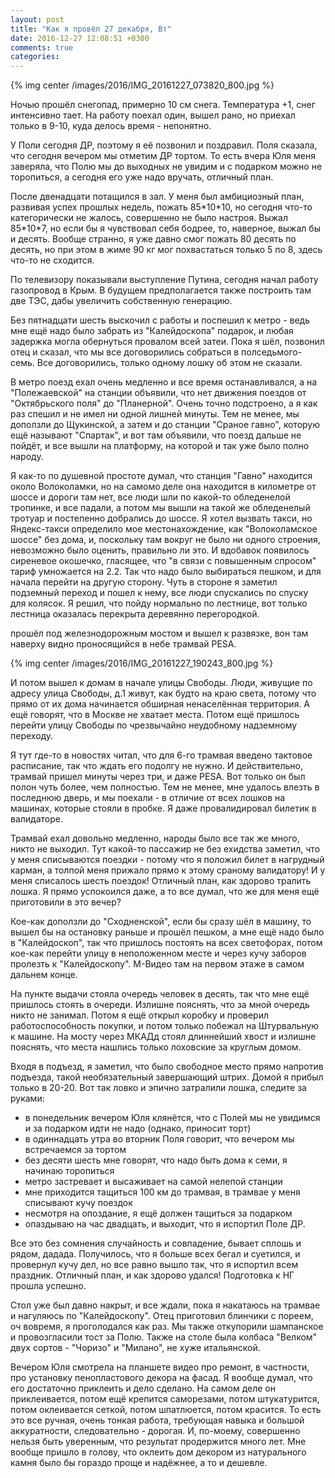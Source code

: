 ```yaml
---
layout: post
title: "Как я провёл 27 декабря, Вт"
date: 2016-12-27 12:08:51 +0300
comments: true
categories: 
---
```

{% img center /images/2016/IMG_20161227_073820_800.jpg %}

Ночью прошёл снегопад, примерно 10 см снега. Температура +1, снег интенсивно тает. На работу поехал один, вышел рано, но приехал только в 9-10, куда делось время - непонятно.

У Поли сегодня ДР, поэтому я её позвонил и поздравил. Поля сказала, что сегодня вечером мы отметим ДР тортом. То есть вчера Юля меня заверяла, что Полю мы до выходных не увидим и с подарком можно не торопиться, а сегодня его уже надо вручать, отличный план.

После двенадцати потащился в зал. У меня был амбициозный план, развивая успех прошлых недель, пожать 85\*10\*10, но сегодня что-то категорически не жалось, совершенно не было настроя. Выжал 85\*10\*7, но если бы я чувствовал себя бодрее, то, наверное, выжал бы и десять. Вообще странно, я уже давно смог пожать 80 десять по десять, но при этом в жиме 90 кг мог похвастаться только 5 по 8, здесь что-то не сходится.

По телевизору показывали выступление Путина, сегодня начал работу газопровод в Крым. В будущем предполагается также построить там две ТЭС, дабы увеличить собственную генерацию.

Без пятнадцати шесть выскочил с работы и поспешил к метро - ведь мне ещё надо было забрать из "Калейдоскопа" подарок, и любая задержка могла обернуться провалом всей затеи. Пока я шёл, позвонил отец и сказал, что мы все договорились собраться в полседьмого-семь. Все договорились, только одному лошку об этом не сказали.

В метро поезд ехал очень медленно и все время останавливался, а на "Полежаевской" на станции объявили, что нет движения поездов от "Октябрьского поля" до "Планерной". Очень точно подстроено, а я как раз спешил и не имел ни одной лишней минуты. Тем не менее, мы доползли до Щукинской, а затем и до станции "Сраное гавно", которую ещё называют "Спартак", и вот там объявили, что поезд дальше не пойдёт, и все вышли на платформу, на которой и так уже было полно народу.

Я как-то по душевной простоте думал, что станция "Гавно" находится около Волоколамки, но на самомо деле она находится в километре от шоссе и дороги там нет, все люди шли по какой-то обледенелой тропинке, и все падали, а потом мы вышли на такой же обледенелый тротуар и постепенно добрались до шоссе. Я хотел вызвать такси, но Яндекс-такси определило мое местонахождение, как "Волоколамское шоссе" без дома, и, поскольку там вокруг не было ни одного строения, невозможно было оценить, правильно ли это. И вдобавок появилось сиреневое окошечко, гласящее, что "в связи с повышенным спросом" тариф умножается на 2.2. Так что надо было выбираться пешком, и для начала перейти на другую сторону. Чуть в стороне я заметил подземный переход и пошел к нему, все люди спускались по спуску для колясок. Я решил, что пойду нормально по лестнице, вот только лестница оказалась перекрыта деревянно перегородкой.

прошёл под железнодорожным мостом и вышел к развязке, вон там наверху видно проносящийся в небе трамвай PESA.

{% img center /images/2016/IMG_20161227_190243_800.jpg %}

И потом вышел к домам в начале улицы Свободы. Люди, живущие по адресу улица Свободы, д.1 живут, как будто на краю света, потому что прямо от их дома начинается обширная ненаселённая территория. А ещё говорят, что в Москве не хватает места. Потом ещё пришлось перейти улицу Свободы по чрезвычайно неудобному надземному переходу.

Я тут где-то в новостях читал, что для 6-го трамвая введено тактовое расписание, так что ждать его подолгу не нужно. И действительно, трамвай пришел минуты через три, и даже PESA. Вот только он был полон чуть более, чем полностью. Тем не менее, мне удалось влезть в последнюю дверь, и мы поехали - в отличие от всех лошков на машинах, которые стояли в пробке. Я даже провалидировал билетик в валидаторе. 

Трамвай ехал довольно медленно, народы было все так же много, никто не выходил. Тут какой-то пассажир не без ехидства заметил, что у меня списываются поездки - потому что я положил билет в нагрудный карман, а толпой меня прижало прямо к этому сраному валидатору! И у меня списалось шесть поездок! Отличный план, как здорово тралить лошка. Я прямо успокоился даже, а то все думал, что же для меня ещё приготовили в это вечер?

Кое-как доползли до "Сходненской", если бы сразу шёл в машину, то вышел бы на остановку раньше и прошёл пешком, а мне ещё надо было в "Калейдоскоп", так что пришлось постоять на всех светофорах, потом кое-как перейти улицу в неположенном месте и через кучу заборов пролезть к "Калейдоскопу". М-Видео там на первом этаже в самом дальнем конце. 

На пункте выдачи стояла очередь человек в десять, так что мне ещё пришлось стоять в очереди. Излишне пояснять, что за мной очередь никто не занимал. Потом я ещё открыл коробку и проверил работоспособность покупки, и потом только побежал на Штурвальную к машине. На мосту через МКАДд стоял длиннейший хвост и излишне пояснять, что места нашлись только лоховские за круглым домом.

Входя в подъезд, я заметил, что было свободное место прямо напротив подъезда, такой необязательный завершающий штрих. Домой я прибыл только в 20-20. Вот так ловко и эпично затралили лошка, следите за руками: 

- в понедельник вечером Юля клянётся, что с Полей мы не увидимся и за подарком идти не надо (однако, приносит торт)
- в одиннадцать утра во вторник Поля говорит, что вечером мы встречаемся за тортом
- без десяти шесть мне говорят, что надо быть дома к семи, я начинаю торопиться
- метро застревает и высаживает на самой нелепой станции
- мне приходится тащиться 100 км до трамвая, в трамвае у меня списывают кучу поездок
- несмотря на опоздание, я ещё должен тащиться за подарком
- опаздываю на час двадцать, и выходит, что я испортил Поле ДР.

Все это без сомнения случайность и совпадение, бывает сплошь и рядом, дадада. Получилось, что я больше всех бегал и суетился, и провернул кучу дел, но все равно вышло так, что я испортил всем праздник. Отличный план, и как здорово удался! Подготовка к НГ прошла успешно.

Стол уже был давно накрыт, и все ждали, пока я накатаюсь на трамвае и нагуляюсь по "Калейдоскопу". Отец приготовил блинчики с пореем, оч вовремя, я проголодался как раз. Мы также откупорили шампанское и провозгласили тост за Полю. Также на столе была колбаса "Велком" двух сортов - "Чоризо" и "Милано", не хуже итальянской. 


Вечером Юля смотрела на планшете видео про ремонт, в частности, про установку пенопластового декора на фасад. Я вообще думал, что его достаточно приклеить и дело сделано. На самом деле он приклеивается, потом ещё крепится саморезами, потом штукатурится, потом оклеивается сеткой, потом шпатлюется, потом красится. То есть это все ручная, очень тонкая работа, требующая навыка и большой аккуратности, следовательно - дорогая. И, по-моему, совершенно нельзя быть уверенным, что результат продержится много лет. Мне вообще пришло в голову, что оклеить дом декором из натурального камня было бы гораздо проще и надёжнее, а то и дешевле.